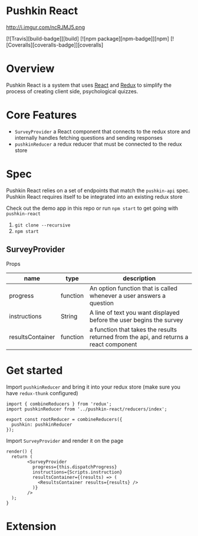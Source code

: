 # Pushkin React

http://i.imgur.com/ncRJMJ5.png


[![Travis][build-badge]][build]
[![npm package][npm-badge]][npm]
[![Coveralls][coveralls-badge]][coveralls]
# Overview

Pushkin React is a system that uses [React](https://facebook.github.io/react/) and [Redux](http://redux.js.org/) to simplify the process of creating client side, psychological quizzes.

# Core Features
- `SurveyProvider` a React component that connects to the redux store and internally handles fetching questions and sending responses
- `pushkinReducer` a redux reducer that must be connected to the redux store


# Spec

Pushkin React relies on a set of endpoints that match the `pushkin-api` spec.
Pushkin React requires itself to be integrated into an existing redux store

Check out the demo app in this repo or run `npm start` to get going with `pushkin-react` 

1. `git clone --recursive`
2. `npm start`


## SurveyProvider

Props


| name             | type     | description                                                                            |
| ---------------- | -------- | -------------------------------------------------------------------------------------- |
| progress         | function | An option function that is called whenever a user answers a question                   |
| instructions     | String   | A line of text you want displayed before the user begins the survey                    |
| resultsContainer | function | a function that takes the results returned from the api, and returns a react component |



# Get started

Import `pushkinReducer`  and bring it into your redux store
(make sure you have `redux-thunk` configured)


    import { combineReducers } from 'redux';
    import pushkinReducer from '../pushkin-react/reducers/index';
    
    export const rootReducer = combineReducers({
      pushkin: pushkinReducer
    });

Import `SurveyProvider` and render it on the page

    render() {
      return (
            <SurveyProvider 
              progress={this.dispatchProgress}
              instructions={Scripts.instruction}
              resultsContainer={(results) => (
                <ResultsContainer results={results} />
              )}
            />
      );
    }



# Extension


